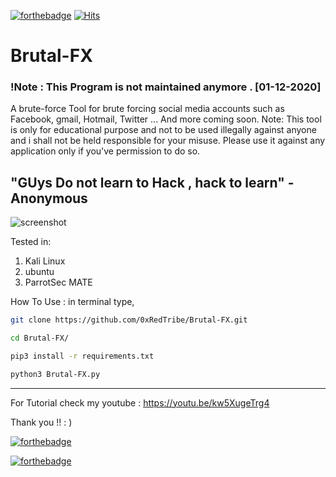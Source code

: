 [![forthebadge](https://forthebadge.com/images/badges/made-with-python.svg)](https://forthebadge.com)
[![Hits](https://hits.sh/github.com/0xRedTribe/Brutal-FX.svg)](https://hits.sh/github.com/0xRedTribe/Brutal-FX/)
# Brutal-FX     

### !Note : This Program is not maintained anymore . [01-12-2020]

A brute-force Tool for brute forcing social media accounts such as Facebook, gmail, Hotmail, Twitter ... And more coming soon.
Note: This tool is only for educational purpose and not to be used illegally against anyone and i shall not be held responsible for your misuse. Please use it against any application only if you've permission to do so.

"GUys Do not learn to Hack , hack to learn" 
                              -Anonymous
------------------------------------------------------------------------------------------------
![screenshot](https://user-images.githubusercontent.com/68897241/91157052-5f901000-e6b4-11ea-861b-1e92c7435714.png)

Tested in:
 1. Kali Linux
 2. ubuntu
 3. ParrotSec MATE 

 
 
How To Use :
in terminal type,
```bash
git clone https://github.com/0xRedTribe/Brutal-FX.git

cd Brutal-FX/

pip3 install -r requirements.txt

python3 Brutal-FX.py
```
------------------------------------------------------------------------------------------------------
For Tutorial check my youtube : https://youtu.be/kw5XugeTrg4

Thank you !! : )  

[![forthebadge](https://forthebadge.com/images/badges/works-on-my-machine.svg)](https://forthebadge.com)

[![forthebadge](https://forthebadge.com/images/badges/open-source.svg)](https://forthebadge.com)
